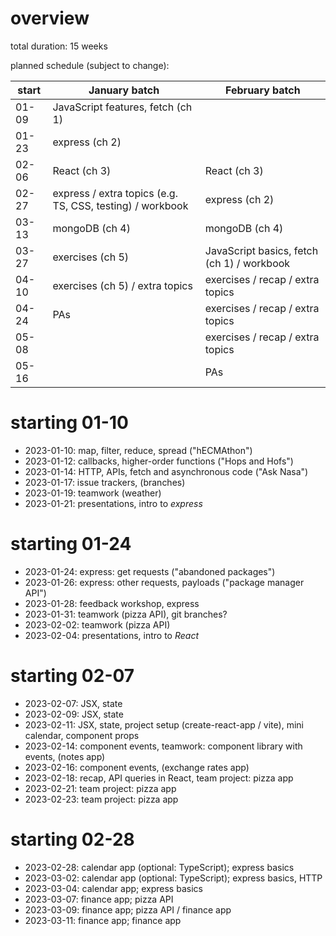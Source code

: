 # overview

total duration: 15 weeks

planned schedule (subject to change):

| start | January batch                                             | February batch                             |
| ----- | --------------------------------------------------------- | ------------------------------------------ |
| 01-09 | JavaScript features, fetch (ch 1)                         |                                            |
| 01-23 | express (ch 2)                                            |                                            |
| 02-06 | React (ch 3)                                              | React (ch 3)                               |
| 02-27 | express / extra topics (e.g. TS, CSS, testing) / workbook | express (ch 2)                             |
| 03-13 | mongoDB (ch 4)                                            | mongoDB (ch 4)                             |
| 03-27 | exercises (ch 5)                                          | JavaScript basics, fetch (ch 1) / workbook |
| 04-10 | exercises (ch 5) / extra topics                           | exercises / recap / extra topics           |
| 04-24 | PAs                                                       | exercises / recap / extra topics           |
| 05-08 |                                                           | exercises / recap / extra topics           |
| 05-16 |                                                           | PAs                                        |

# starting 01-10

- 2023-01-10: map, filter, reduce, spread ("hECMAthon")
- 2023-01-12: callbacks, higher-order functions ("Hops and Hofs")
- 2023-01-14: HTTP, APIs, fetch and asynchronous code ("Ask Nasa")
- 2023-01-17: issue trackers, (branches)
- 2023-01-19: teamwork (weather)
- 2023-01-21: presentations, intro to _express_

# starting 01-24

- 2023-01-24: express: get requests ("abandoned packages")
- 2023-01-26: express: other requests, payloads ("package manager API")
- 2023-01-28: feedback workshop, express
- 2023-01-31: teamwork (pizza API), git branches?
- 2023-02-02: teamwork (pizza API)
- 2023-02-04: presentations, intro to _React_

# starting 02-07

- 2023-02-07: JSX, state
- 2023-02-09: JSX, state
- 2023-02-11: JSX, state, project setup (create-react-app / vite), mini calendar, component props
- 2023-02-14: component events, teamwork: component library with events, (notes app)
- 2023-02-16: component events, (exchange rates app)
- 2023-02-18: recap, API queries in React, team project: pizza app
- 2023-02-21: team project: pizza app
- 2023-02-23: team project: pizza app

# starting 02-28

- 2023-02-28: calendar app (optional: TypeScript); express basics
- 2023-03-02: calendar app (optional: TypeScript); express basics, HTTP
- 2023-03-04: calendar app; express basics
- 2023-03-07: finance app; pizza API
- 2023-03-09: finance app; pizza API / finance app
- 2023-03-11: finance app; finance app
